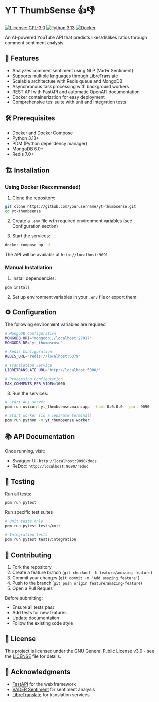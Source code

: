 # YT ThumbSense 👍👎

[![License: GPL-3.0](https://img.shields.io/badge/License-GPL%203.0-blue.svg)](https://opensource.org/license/gpl-3-0)
[![Python 3.13](https://img.shields.io/badge/python-3.13-blue.svg)](https://www.python.org/downloads/)
[![Docker](https://img.shields.io/badge/docker-enabled-blue.svg)](https://www.docker.com/)

An AI-powered YouTube API that predicts likes/dislikes ratios through comment sentiment analysis.

## 🚀 Features

- Analyzes comment sentiment using NLP (Vader Sentiment)
- Supports multiple languages through LibreTranslate
- Scalable architecture with Redis queue and MongoDB
- Asynchronous task processing with background workers
- REST API with FastAPI and automatic OpenAPI documentation
- Docker containerization for easy deployment
- Comprehensive test suite with unit and integration tests

## 🛠️ Prerequisites

- Docker and Docker Compose
- Python 3.13+
- PDM (Python dependency manager)
- MongoDB 6.0+
- Redis 7.0+

## 🏗️ Installation

### Using Docker (Recommended)

1. Clone the repository:
```bash
git clone https://github.com/yourusername/yt-thumbsense.git
cd yt-thumbsense
```

2. Create a `.env` file with required environment variables (see Configuration section)

3. Start the services:
```bash
docker compose up -d
```

The API will be available at `http://localhost:9090`

### Manual Installation

1. Install dependencies:
```bash
pdm install
```

2. Set up environment variables in your `.env` file or export them:

## ⚙️ Configuration

The following environment variables are required:

```bash
# MongoDB Configuration
MONGODB_URI="mongodb://localhost:27017"
MONGODB_DB="yt_thumbsense"

# Redis Configuration
REDIS_URL="redis://localhost:6379"

# Translation Service
LIBRETRANSLATE_URL="http://localhost:5000/"

# Processing Configuration
MAX_COMMENTS_PER_VIDEO=1000
```

3. Run the services:

```bash
# Start API server
pdm run uvicorn yt_thumbsense.main:app --host 0.0.0.0 --port 9090

# Start worker (in a separate terminal)
pdm run python -m yt_thumbsense.worker
```

## 📚 API Documentation

Once running, visit:
- Swagger UI: `http://localhost:9090/docs`
- ReDoc: `http://localhost:9090/redoc`

## 🧪 Testing

Run all tests:
```bash
pdm run pytest
```

Run specific test suites:
```bash
# Unit tests only
pdm run pytest tests/unit

# Integration tests
pdm run pytest tests/integration
```

## 🤝 Contributing

1. Fork the repository
2. Create a feature branch (`git checkout -b feature/amazing-feature`)
3. Commit your changes (`git commit -m 'Add amazing feature'`)
4. Push to the branch (`git push origin feature/amazing-feature`)
5. Open a Pull Request

Before submitting:
- Ensure all tests pass
- Add tests for new features
- Update documentation
- Follow the existing code style

## 📄 License

This project is licensed under the GNU General Public License v3.0 - see the [LICENSE](LICENSE) file for details.

## 🙏 Acknowledgments

- [FastAPI](https://fastapi.tiangolo.com/) for the web framework
- [VADER Sentiment](https://github.com/cjhutto/vaderSentiment) for sentiment analysis
- [LibreTranslate](https://github.com/LibreTranslate/LibreTranslate) for translation services

